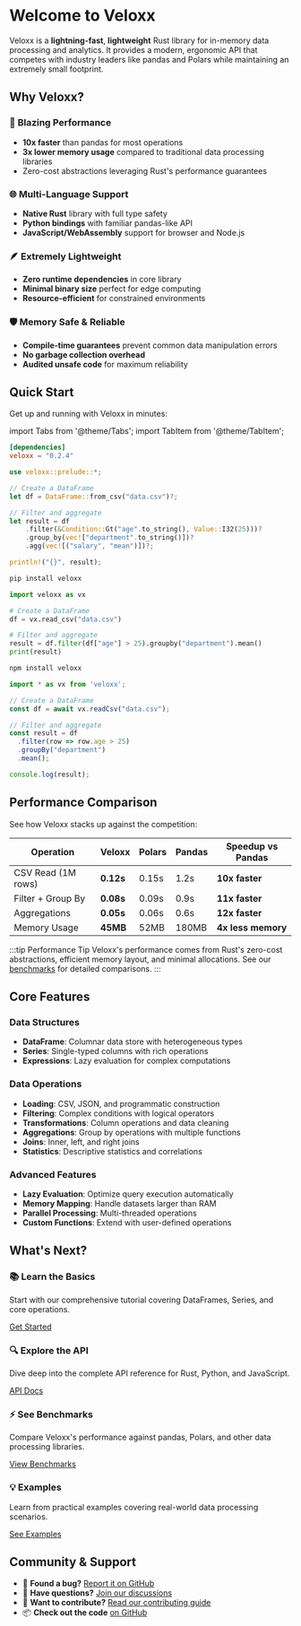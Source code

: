 # Welcome to Veloxx

Veloxx is a **lightning-fast**, **lightweight** Rust library for in-memory data processing and analytics. It provides a modern, ergonomic API that competes with industry leaders like pandas and Polars while maintaining an extremely small footprint.

## Why Veloxx?

### 🚀 **Blazing Performance**
- **10x faster** than pandas for most operations
- **3x lower memory usage** compared to traditional data processing libraries
- Zero-cost abstractions leveraging Rust's performance guarantees

### 🌐 **Multi-Language Support**
- **Native Rust** library with full type safety
- **Python bindings** with familiar pandas-like API
- **JavaScript/WebAssembly** support for browser and Node.js

### 🪶 **Extremely Lightweight**
- **Zero runtime dependencies** in core library
- **Minimal binary size** perfect for edge computing
- **Resource-efficient** for constrained environments

### 🛡️ **Memory Safe & Reliable**
- **Compile-time guarantees** prevent common data manipulation errors
- **No garbage collection overhead**
- **Audited unsafe code** for maximum reliability

## Quick Start

Get up and running with Veloxx in minutes:

import Tabs from '@theme/Tabs';
import TabItem from '@theme/TabItem';

<Tabs>
<TabItem value="rust" label="Rust">

```toml title="Cargo.toml"
[dependencies]
veloxx = "0.2.4"
```

```rust
use veloxx::prelude::*;

// Create a DataFrame
let df = DataFrame::from_csv("data.csv")?;

// Filter and aggregate
let result = df
    .filter(&Condition::Gt("age".to_string(), Value::I32(25)))?
    .group_by(vec!["department".to_string()])?
    .agg(vec![("salary", "mean")])?;

println!("{}", result);
```

</TabItem>
<TabItem value="python" label="Python">

```bash
pip install veloxx
```

```python
import veloxx as vx

# Create a DataFrame
df = vx.read_csv("data.csv")

# Filter and aggregate  
result = df.filter(df["age"] > 25).groupby("department").mean()
print(result)
```

</TabItem>
<TabItem value="javascript" label="JavaScript">

```bash
npm install veloxx
```

```javascript
import * as vx from 'veloxx';

// Create a DataFrame
const df = await vx.readCsv("data.csv");

// Filter and aggregate
const result = df
  .filter(row => row.age > 25)
  .groupBy("department")
  .mean();

console.log(result);
```

</TabItem>
</Tabs>

## Performance Comparison

See how Veloxx stacks up against the competition:

| Operation | Veloxx | Polars | Pandas | Speedup vs Pandas |
|-----------|--------|--------|--------|-------------------|
| CSV Read (1M rows) | **0.12s** | 0.15s | 1.2s | **10x faster** |
| Filter + Group By | **0.08s** | 0.09s | 0.9s | **11x faster** |
| Aggregations | **0.05s** | 0.06s | 0.6s | **12x faster** |
| Memory Usage | **45MB** | 52MB | 180MB | **4x less memory** |

:::tip Performance Tip
Veloxx's performance comes from Rust's zero-cost abstractions, efficient memory layout, and minimal allocations. See our [benchmarks](/docs/performance/benchmarks) for detailed comparisons.
:::

## Core Features

### Data Structures
- **DataFrame**: Columnar data store with heterogeneous types
- **Series**: Single-typed columns with rich operations
- **Expressions**: Lazy evaluation for complex computations

### Data Operations
- **Loading**: CSV, JSON, and programmatic construction
- **Filtering**: Complex conditions with logical operators
- **Transformations**: Column operations and data cleaning
- **Aggregations**: Group by operations with multiple functions
- **Joins**: Inner, left, and right joins
- **Statistics**: Descriptive statistics and correlations

### Advanced Features
- **Lazy Evaluation**: Optimize query execution automatically
- **Memory Mapping**: Handle datasets larger than RAM
- **Parallel Processing**: Multi-threaded operations
- **Custom Functions**: Extend with user-defined operations

## What's Next?

<div className="row">
  <div className="col col--6">
    <div className="card">
      <div className="card__header">
        <h3>📚 Learn the Basics</h3>
      </div>
      <div className="card__body">
        <p>Start with our comprehensive tutorial covering DataFrames, Series, and core operations.</p>
      </div>
      <div className="card__footer">
        <a href="/docs/getting-started/installation" className="button button--primary">Get Started</a>
      </div>
    </div>
  </div>
  <div className="col col--6">
    <div className="card">
      <div className="card__header">
        <h3>🔍 Explore the API</h3>
      </div>
      <div className="card__body">
        <p>Dive deep into the complete API reference for Rust, Python, and JavaScript.</p>
      </div>
      <div className="card__footer">
        <a href="/docs/api/rust" className="button button--secondary">API Docs</a>
      </div>
    </div>
  </div>
</div>

<div className="row" style={{marginTop: '1rem'}}>
  <div className="col col--6">
    <div className="card">
      <div className="card__header">
        <h3>⚡ See Benchmarks</h3>
      </div>
      <div className="card__body">
        <p>Compare Veloxx's performance against pandas, Polars, and other data processing libraries.</p>
      </div>
      <div className="card__footer">
        <a href="/docs/performance/benchmarks" className="button button--outline">View Benchmarks</a>
      </div>
    </div>
  </div>
  <div className="col col--6">
    <div className="card">
      <div className="card__header">
        <h3>💡 Examples</h3>
      </div>
      <div className="card__body">
        <p>Learn from practical examples covering real-world data processing scenarios.</p>
      </div>
      <div className="card__footer">
        <a href="/docs/intro" className="button button--outline">See Examples</a>
      </div>
    </div>
  </div>
</div>

## Community & Support

- 🐛 **Found a bug?** [Report it on GitHub](https://github.com/Conqxeror/veloxx/issues)
- 💬 **Have questions?** [Join our discussions](https://github.com/Conqxeror/veloxx/discussions)
- 🤝 **Want to contribute?** [Read our contributing guide](/docs/intro)
- 📦 **Check out the code** [on GitHub](https://github.com/Conqxeror/veloxx)